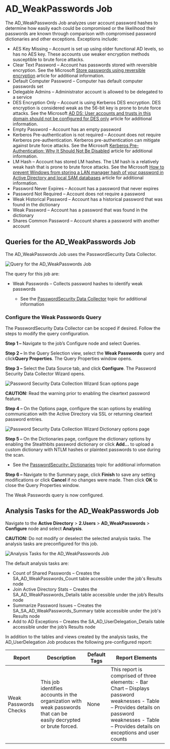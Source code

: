 # AD_WeakPasswords Job

The AD_WeakPasswords Job analyzes user account password hashes to determine how easily each could be
compromised or the likelihood their passwords are known through comparison with compromised password
dictionaries and other exceptions. Exceptions include:

- AES Key Missing – Account is set up using older functional AD levels, so has no AES key. These
  accounts use weaker encryption methods susceptible to brute force attacks.
- Clear Text Password – Account has passwords stored with reversible encryption. See the Microsoft
  [Store passwords using reversible encryption](https://docs.microsoft.com/en-us/previous-versions/windows/it-pro/windows-server-2012-R2-and-2012/hh994559(v=ws.11))
  article for additional information.
- Default Computer Password – Computer has default computer passwords set
- Delegable Admins – Administrator account is allowed to be delegated to a service
- DES Encryption Only – Account is using Kerberos DES encryption. DES encryption is considered weak
  as the 56-bit key is prone to brute force attacks. See the Microsoft
  [AD DS: User accounts and trusts in this domain should not be configured for DES only](https://docs.microsoft.com/en-us/previous-versions/windows/it-pro/windows-server-2008-R2-and-2008/ff646918(v=ws.10))
  article for additional information.
- Empty Password – Account has an empty password
- Kerberos Pre-authentication is not required – Account does not require Kerberos
  pre-authentication. Kerberos pre-authentication can mitigate against brute force attacks. See the
  Microsoft
  [Kerberos Pre-Authentication: Why It Should Not Be Disabled](https://learn.microsoft.com/en-us/archive/technet-wiki/23559.kerberos-pre-authentication-why-it-should-not-be-disabled)
  article for additional information.
- LM Hash – Account has stored LM hashes. The LM hash is a relatively weak hash that is prone to
  brute force attacks. See the Microsoft
  [How to prevent Windows from storing a LAN manager hash of your password in Active Directory and local SAM databases](https://learn.microsoft.com/en-US/troubleshoot/windows-server/windows-security/prevent-windows-store-lm-hash-password)
  article for additional information.
- Password Never Expires – Account has a password that never expires
- Password Not Required – Account does not require a password
- Weak Historical Password – Account has a historical password that was found in the dictionary
- Weak Password – Account has a password that was found in the dictionary
- Shares Common Password – Account shares a password with another account

## Queries for the AD_WeakPasswords Job

The AD_WeakPasswords Job uses the PasswordSecurity Data Collector.

![Query for the AD_WeakPasswords Job](/img/versioned_docs/enterpriseauditor_11.6/enterpriseauditor/solutions/activedirectory/users/weakpasswordsquery.webp)

The query for this job are:

- Weak Passwords – Collects password hashes to identify weak passwords

    - See the
      [PasswordSecurity Data Collector](/docs/accessanalyzer/11.6/enterpriseauditor/admin/datacollector/passwordsecurity/overview.md)
      topic for additional information

### Configure the Weak Passwords Query

The PasswordSecurity Data Collector can be scoped if desired. Follow the steps to modify the query
configuration.

**Step 1 –** Navigate to the job’s Configure node and select Queries.

**Step 2 –** In the Query Selection view, select the **Weak Passwords** query and click**Query
Properties**. The Query Properties window opens.

**Step 3 –** Select the Data Source tab, and click **Configure**. The Password Security Data
Collector Wizard opens.

![Password Security Data Collection Wizard Scan options page](/img/versioned_docs/enterpriseauditor_11.6/enterpriseauditor/solutions/activedirectory/users/optionsweakpassword.webp)

**CAUTION:** Read the warning prior to enabling the cleartext password feature.

**Step 4 –** On the Options page, configure the scan options by enabling communication with the
Active Directory via SSL or returning cleartext password entries.

![Password Security Data Collection Wizard Dictionary options page](/img/versioned_docs/enterpriseauditor_11.6/enterpriseauditor/solutions/activedirectory/users/dictionariesweakpassword.webp)

**Step 5 –** On the Dictionaries page, configure the dictionary options by enabling the Stealthbits
password dictionary or click **Add…** to upload a custom dictionary with NTLM hashes or plaintext
passwords to use during the scan.

- See the
  [PasswordSecurity: Dictionaries](/docs/accessanalyzer/11.6/enterpriseauditor/admin/datacollector/passwordsecurity/dictionaries.md)
  topic for additional information

**Step 6 –** Navigate to the Summary page, click **Finish** to save any setting modifications or
click **Cancel** if no changes were made. Then click **OK** to close the Query Properties window.

The Weak Passwords query is now configured.

## Analysis Tasks for the AD_WeakPasswords Job

Navigate to the **Active Directory** > **2.Users** > **AD_WeakPasswords** > **Configure** node and
select **Analysis**.

**CAUTION:** Do not modify or deselect the selected analysis tasks. The analysis tasks are
preconfigured for this job.

![Analysis Tasks for the AD_WeakPasswords Job](/img/versioned_docs/enterpriseauditor_11.6/enterpriseauditor/solutions/activedirectory/users/weakpasswordsanalysis.webp)

The default analysis tasks are:

- Count of Shared Passwords – Creates the SA_AD_WeakPasswords_Count table accessible under the job's
  Results node
- Join Active Directory Stats – Creates the SA_AD_WeakPasswords_Details table accessible under the
  job’s Results node
- Summarize Password Issues – Creates the SA_SA_AD_WeakPasswords_Summary table accessible under the
  job's Results node
- Add to AD Exceptions – Creates the SA_AD_UserDelegation_Details table accessible under the job’s
  Results node

In addition to the tables and views created by the analysis tasks, the AD_UserDelegation Job
produces the following pre-configured report:

| Report                | Description                                                                                                        | Default Tags | Report Elements                                                                                                                                                                                   |
| --------------------- | ------------------------------------------------------------------------------------------------------------------ | ------------ | ------------------------------------------------------------------------------------------------------------------------------------------------------------------------------------------------- |
| Weak Passwords Checks | This job identifies accounts in the organization with weak passwords that can be easily decrypted or brute forced. | None         | This report is comprised of three elements: - Bar Chart – Displays password weaknesses - Table – Provides details on password weaknesses - Table – Provides details on exceptions and user counts |
